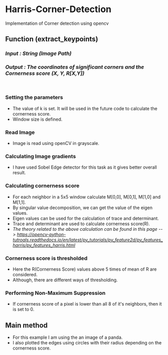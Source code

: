 # Harris-Corner-Detection
Implementation of Corner detection using opencv

## Function (extract_keypoints)
### <i> Input : String (Image Path) </i>
### <i> Output : The coordinates of significant corners and the Cornerness score (X, Y, R[X,Y]) </i>
<br/>

### Setting the parameters
* The value of k is set. It will be used in the future code to calculate the cornerness score.
* Window size is defined.

### Read Image
* Image is read using openCV in grayscale.

### Calculating Image gradients
* I have used Sobel Edge detector for this task as it gives better overall result. 

### Calculating cornerness score
* For each neighbor in a 5x5 window calculate M[0,0], M[0,1], M[1,0] and M[1,1].
* By singular value decomposition, we can get the value of the eigen values.
* Eigen values can be used for the calculation of trace and determinant.
* Trace and determinant are used to calculate cornerness score(R).
* <i> The theory related to the above calculation can be found in this page --> https://opencv-python-tutroals.readthedocs.io/en/latest/py_tutorials/py_feature2d/py_features_harris/py_features_harris.html </i>

### Cornerness score is thresholded
* Here the R(Cornerness Score) values above 5 times of mean of R are considered.
* Although, there are different ways of thresholding.

### Performing Non-Maximum Suppression
* If cornerness score of a pixel is lower than all 8 of it's neighbors, then it is set to 0.

## Main method
* For this example I am using the an image of a panda.
* I also plotted the edges using circles with their radius depending on the cornerness score.
